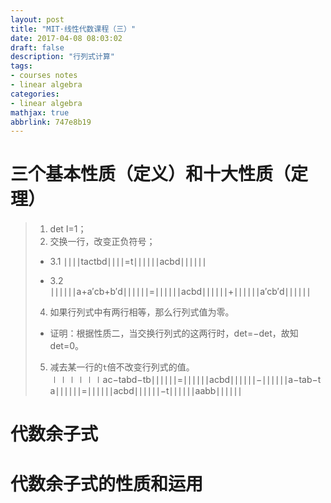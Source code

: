 ```yaml
---
layout: post
title: "MIT·线性代数课程（三）"
date: 2017-04-08 08:03:02
draft: false
description: "行列式计算"
tags: 
- courses notes
- linear algebra
categories: 
- linear algebra
mathjax: true
abbrlink: 747e8b19
---
```



# 三个基本性质（定义）和十大性质（定理）
> 1. det I=1；
> 2. 交换一行，改变正负符号；
> - 3.1 ∣∣∣∣tactbd∣∣∣∣=t∣∣∣∣∣∣acbd∣∣∣∣∣∣
> 
> - 3.2 ∣∣∣∣∣∣a+a′cb+b′d∣∣∣∣∣∣=∣∣∣∣∣∣acbd∣∣∣∣∣∣+∣∣∣∣∣∣a′cb′d∣∣∣∣∣∣
>4. 如果行列式中有两行相等，那么行列式值为零。
> - 证明：根据性质二，当交换行列式的这两行时，det=−det，故知det=0。
>5.  减去某一行的`t`倍不改变行列式的值。
> ∣∣∣∣∣∣ac−tabd−tb∣∣∣∣∣∣=∣∣∣∣∣∣acbd∣∣∣∣∣∣−∣∣∣∣∣∣a−tab−ta∣∣∣∣∣∣=∣∣∣∣∣∣acbd∣∣∣∣∣∣−t∣∣∣∣∣∣aabb∣∣∣∣∣∣
# 代数余子式
# 代数余子式的性质和运用





